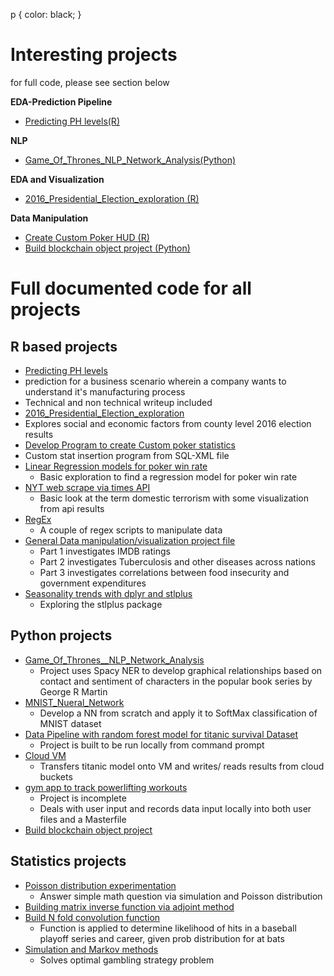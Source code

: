 p {
 color: black;
}

# Interesting projects<br>
for full code, please see section below

**EDA-Prediction Pipeline**
+ [Predicting PH levels(R)](https://rpubs.com/justin_herman_42/497179)

**NLP**
+ [Game_Of_Thrones_NLP_Network_Analysis(Python)](https://nbviewer.jupyter.org/github/justinherman42/Data_Science_Projects/blob/master/Python/Game_Of_Thrones__NLP_Network_Analysis/Game_of_Thrones_NER.ipynb)

**EDA and Visualization**
+ [2016_Presidential_Election_exploration (R)](http://rpubs.com/justin_herman_42/457852)
  
**Data Manipulation**
+ [Create Custom Poker HUD (R)](https://rpubs.com/justin_herman_42/385739)
+ [Build blockchain object project (Python)](https://github.com/justinherman42/Data_Science_Projects/blob/master/Python/Build%20Blockchain/Blockchain.py)

# Full documented code for all projects
## R based projects
+ [Predicting PH levels](https://github.com/justinherman42/Data_Science_Projects/tree/master/R/Predicting_PH_levels) 
 + prediction for a business scenario wherein a company wants to understand it's manufacturing process
 + Technical and non technical writeup included
+ [2016_Presidential_Election_exploration](https://github.com/justinherman42/Data_Science_Projects/tree/master/R/2016_CountyLevel_Election_Data) 
 + Explores social and economic factors from county level 2016 election results
+ [Develop Program to create Custom poker statistics](https://github.com/justinherman42/Data_Science_Projects/tree/master/R/Build_Custom_Poker_Statistics_Software) 
 + Custom stat insertion program from SQL-XML file
+ [Linear Regression models for poker win rate](https://github.com/justinherman42/Data_Science_Projects/tree/master/R/Build_Linear_Regression_Model_For_Poker_Winrate) 
  + Basic exploration to find a regression model for poker win rate
+ [NYT web scrape via times API](https://github.com/justinherman42/Data_Science_Projects/tree/master/R/New_York_times_webscrape) 
  + Basic look at the term domestic terrorism with some visualization from api results
+ [RegEx](https://github.com/justinherman42/Data_Science_Projects/tree/master/R/Regex_data_cleanup)
  + A couple of regex scripts to manipulate data 
+ [General Data manipulation/visualization project file](https://github.com/justinherman42/Data_Science_Projects/tree/master/R/General_Data_manipulation)
  + Part 1 investigates IMDB ratings
  + Part 2 investigates Tuberculosis and other diseases across nations
  + Part 3 investigates correlations between food insecurity and government expenditures 
+ [Seasonality trends with dplyr and stlplus](https://github.com/justinherman42/Data_Science_Projects/tree/master/R/Seasonality%20trends%20with%20dplyr%20and%20stlplus)
  + Exploring the stlplus package
 
 ## Python projects
 
+ [Game_Of_Thrones__NLP_Network_Analysis](https://github.com/justinherman42/Data_Science_Projects/blob/master/Python/Game_Of_Thrones__NLP_Network_Analysis/Game_of_Thrones_NER.ipynb) 
  + Project uses Spacy NER to develop graphical relationships based on contact and sentiment of characters in the popular book series by George R Martin
+ [MNIST_Nueral_Network](https://github.com/justinherman42/Data_Science_Projects/tree/master/Python/Mnist_dataset_Neural_Network_from_scratch)
  + Develop a NN from scratch and apply it to SoftMax classification of MNIST dataset
+ [Data Pipeline with random forest model for titanic survival Dataset](https://github.com/justinherman42/Data_Science_Projects/tree/master/Python/Titanic_Survival_Pipeline)
  + Project is built to be run locally from command prompt
+ [Cloud VM](https://github.com/justinherman42/Data_Science_Projects/tree/master/Python/Cloud_VM) 
  + Transfers titanic model onto VM and writes/ reads results from cloud buckets 
+ [gym app to track powerlifting workouts](https://github.com/justinherman42/Data_Science_Projects/tree/master/Python/gym%20app)
  + Project is incomplete  
  + Deals with user input and records data input locally into both user files and a Masterfile
+ [Build blockchain object project](https://github.com/justinherman42/Data_Science_Projects/tree/master/Python/Build%20Blockchain)

## Statistics projects
+ [Poisson distribution experimentation](https://github.com/justinherman42/Data_Science_Projects/tree/master/Math_Statistics/Applying_poisson) 
  + Answer simple math question via simulation and Poisson distribution
+ [Building matrix inverse function via adjoint method](https://github.com/justinherman42/Data_Science_Projects/tree/master/Math_Statistics/Matrix_inverse_function)
+ [Build N fold convolution function](https://github.com/justinherman42/Data_Science_Projects/tree/master/Math_Statistics/Nfold_convolution_function)
  + Function is applied to determine likelihood of hits in a baseball playoff series and career, given prob distribution for at bats
+ [Simulation and Markov methods](https://github.com/justinherman42/Data_Science_Projects/tree/master/Math_Statistics/Simulation_and_Markov)
  + Solves optimal gambling strategy problem
